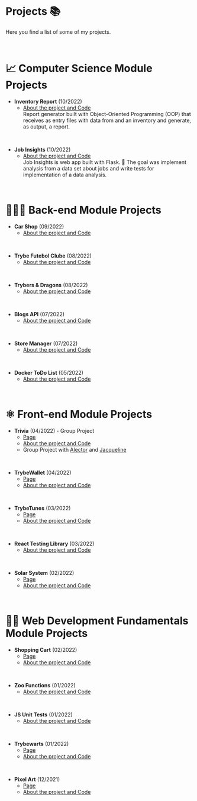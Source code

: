 # Projects 📚

Here you find a list of some of my projects.

<br>


# 📈 Computer Science Module Projects

* **Inventory Report** (10/2022)
  * [About the project and Code](https://github.com/queite/inventory-report)<br>
Report generator built with Object-Oriented Programming (OOP) that receives as entry files with data from and an inventory and generate, as output, a report.

<br>

* **Job Insights** (10/2022)
  * [About the project and Code](https://github.com/queite/car-shop)<br>
Job Insights is web app built with Flask.
🎯 The goal was implement analysis from a data set about jobs and write tests for implementation of a data analysis.

<br>

#  👩🏻‍💻 Back-end Module Projects

* **Car Shop** (09/2022)
  * [About the project and Code](https://github.com/queite/car-shop)

<br>

* **Trybe Futebol Clube** (08/2022)
  * [About the project and Code](https://github.com/queite/trybe-futebol-clube)

<br>

* **Trybers & Dragons** (08/2022)
  * [About the project and Code](https://github.com/queite/trybers-and-dragons)

<br>

* **Blogs API** (07/2022)
  * [About the project and Code](https://github.com/queite/blogs-api)

<br>

* **Store Manager** (07/2022)
  * [About the project and Code](https://github.com/queite/store-manager)

<br>

* **Docker ToDo List** (05/2022)
  * [About the project and Code](https://github.com/queite/docker-project)

<br>

# ⚛️ Front-end Module Projects

* **Trivia** (04/2022) - Group Project
  * [Page](https://queite.github.io/trivia/)
  * [About the project and Code](https://github.com/queite/trivia)
  * Group Project with [Alector](https://github.com/AlectorAlexander) and [Jacqueline](https://github.com/Jacqueline-Silva)

<br>

* **TrybeWallet** (04/2022)
  * [Page](https://queite.github.io/trybewallet/#/)
  * [About the project and Code](https://github.com/queite/trybewallet)

<br>

* **TrybeTunes** (03/2022)
  * [Page](https://queite.github.io/trybetunes/)
  * [About the project and Code](https://github.com/queite/trybetunes)

<br>

* **React Testing Library** (03/2022)
  * [About the project and Code](https://github.com/queite/RTL-project)

<br>

* **Solar System** (02/2022)
  * [Page](https://queite.github.io/solar-system/)
  * [About the project and Code](https://github.com/queite/solar-system)

<br>

# 👩‍💻 Web Development Fundamentals Module Projects

* **Shopping Cart** (02/2022)
  * [Page](https://queite.github.io/LearningProjects/ShoppingCart/index.html)
  * [About the project and Code](https://github.com/queite/queite.github.io/tree/main/LearningProjects/ShoppingCart)

<br>

* **Zoo Functions** (01/2022)
  * [About the project and Code](https://github.com/queite/queite.github.io/tree/main/LearningProjects/ZooFunctions)

 <br>

* **JS Unit Tests** (01/2022)
  * [About the project and Code](https://github.com/queite/queite.github.io/tree/main/LearningProjects/JSUnitTests)

 <br>

* **Trybewarts** (01/2022)
  * [Page](https://queite.github.io/LearningProjects/Trybewarts/index.html)
  * [About the project and Code](https://github.com/queite/queite.github.io/tree/main/LearningProjects/Trybewarts)

 <br>

* **Pixel Art** (12/2021)
  * [Page](https://queite.github.io/LearningProjects/PixelsArtProject/index.html)
  * [About the project and Code](https://github.com/queite/queite.github.io/tree/main/LearningProjects/PixelsArtProject)

 <br>
